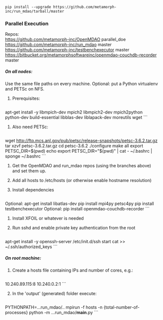 `pip install --upgrade https://github.com/metamorph-inc/run_mdao/tarball/master`

### Parallel Execution


Repos:  
https://github.com/metamorph-inc/OpenMDAO parallel_doe  
https://github.com/metamorph-inc/run_mdao master  
https://github.com/metamorph-inc/testbenchexecutor master  
https://bitbucket.org/metamorphsoftwareinc/openmdao-couchdb-recorder master  


##### On all nodes:

Use the same file paths on every machine. Optional: put a Python virtualenv and PETSc on NFS.

1. Prerequisites:

    ```
apt-get install -y libmpich-dev mpich2 libmpich2-dev mpich2python python-dev build-essential libblas-dev liblapack-dev moreutils wget
    ```

1. Also need PETSc:

    ```
wget http://ftp.mcs.anl.gov/pub/petsc/release-snapshots/petsc-3.6.2.tar.gz
tar xzvf petsc-3.6.2.tar.gz
cd petsc-3.6.2
./configure
make all
export PETSC_DIR=$(pwd)
echo export PETSC_DIR="$(pwd)" | cat - ~/.bashrc | sponge ~/.bashrc
    ```

1. Get the OpenMDAO and run_mdao repos (using the branches above) and set them up.

1. Add all hosts to /etc/hosts (or otherwise enable hostname resolution)

1. Install dependencies

    ```
Optional: apt-get install libatlas-dev
pip install mpi4py petsc4py
pip install testbenchexecutor
Optional: pip install openmdao-couchdb-recorder
    ```

1. Install XFOIL or whatever is needed

1. Run sshd and enable private key authentication from the root

    ```
apt-get install -y openssh-server
/etc/init.d/ssh start
cat >> ~/.ssh/authorized_keys
    ```

##### On root machine:

1. Create a hosts file containing IPs and number of cores, e.g.:

    ```
10.240.89.115:8
10.240.0.2:1
    ```

2. In the 'output' (generated) folder execute:

    ```
PYTHONPATH=...run_mdao/.. mpirun -f hosts -n {total-number-of-processes} python -m ...run_mdao/__main__.py
    ```
